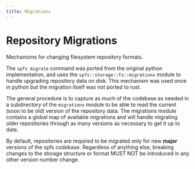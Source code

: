 ```yaml
---
title: Mogrations
---
```


# Repository Migrations

Mechanisms for changing filesystem repository formats.

The `spfs migrate` command was ported from the original python implementation, and uses the `spfs::storage::fs::migrations` module to handle upgrading repository data on disk. This mechanism was used once in python but the migration itself was not ported to rust.

The general procedure is to capture as much of the codebase as needed in a subdirectory of the `migrations` module to be able to read the current (soon to be old) version of the repository data. The migrations module contains a global map of available migrations and will handle migrating older repositories through as many versions as necessary to get it up to date.

By default, repositories are required to be migrated only for new **major** versions of the spfs codebase. Regardless of anything else, breaking changes to the storage structure or format MUST NOT be introduced in any other version number change.
